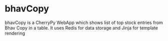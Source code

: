 # bhavCopy

bhavCopy is a CherryPy WebApp which shows list of top stock entries from Bhav Copy in a table.
It uses Redis for data storage and Jinja for template rendering

